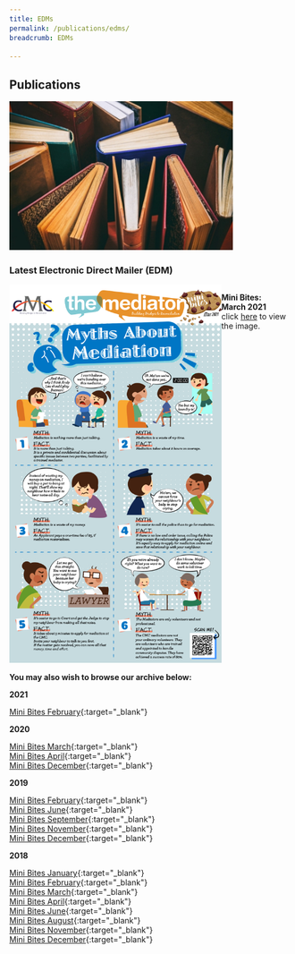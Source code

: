 ```yaml
---
title: EDMs
permalink: /publications/edms/
breadcrumb: EDMs

---
```



<style>
  .image {width: 400px;}
  .image img {max-width: 100%;}
  .flex-container {display: flex;}
  .flex-container .flex-box a .img {width: 400px;}
</style>

## Publications

<div class="image"><img src="/images/1504172802236.jpg/" title="Publications" alt="Publications" style="width:600px"></div>

### Latest Electronic Direct Mailer (EDM)


<div class="flex-container">
  <div class="flex-box">
    <a href="/images/EDM-Myths-About-Mediation.png/"> <img src="/images/EDM-Myths-About-Mediation.png/" title="Latest EDMs" alt="Latest EDMs"></a>
  </div>
  <div class="flex-box">
       <p><b>Mini Bites:<br>March 2021</b><br>click <a href="/images/EDM-Myths-About-Mediation.png/" target="_blank">here</a> to view the image.</p>
  </div>
</div>

**You may also wish to browse our archive below:**

**2021**

[Mini Bites February](/images/EDM-Tips-on-being-a-great-neighbour-in-holiday-season.png/){:target="_blank"}<br>

**2020**

[Mini Bites March](/images/EDM-FOCUS-MARCH2020.png/){:target="_blank"}<br>
[Mini Bites April](/images/EDM-Nightmare-Neighbours.png/){:target="_blank"}<br>
[Mini Bites December](/images/EDM-Happy-Holidays-From-CMC-and-MSC-2020.png/){:target="_blank"}

**2019**

[Mini Bites February](/images/EDM_Dispute_Social_Media.png/){:target="_blank"}<br>
[Mini Bites June](/images/June-EDM-2019-Special-Needs.png/){:target="_blank"}<br>
[Mini Bites September](/images/Let's_All_Be_Professional.png/){:target="_blank"}<br>
[Mini Bites November](/images/MACAD2019.png/){:target="_blank"}<br>
[Mini Bites December](/images/EDM-Holiday-Greetings-2019.png/){:target="_blank"}<br>

**2018**

[Mini Bites January](/images/EDM-Noisy_Neighbour.png/){:target="_blank"}<br>
[Mini Bites February](/images/EDM-Family_Care_Elderly_Parents.png/){:target="_blank"}<br>
[Mini Bites March](/images/EDM-Landlord_Tenant_Dispute.png/){:target="_blank"}<br>
[Mini Bites April](/images/EDM-Smoke_Dispute_Neighbour.png/){:target="_blank"}<br>
[Mini Bites June](/images/EDM-Like_Father_Like_Son_Family_Dispute.png/){:target="_blank"}<br>
[Mini Bites August](/images/EDM-Appointments-and-Awards.png/){:target="_blank"}<br>
[Mini Bites November](/images/November_EDM.png/){:target="_blank"}<br>
[Mini Bites December](/images/December_EDM.gif/){:target="_blank"}<br>
